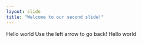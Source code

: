 ```yaml
---
layout: slide
title: "Welcome to our second slide!"
---
```

Hello world
Use the left arrow to go back!
Hello world
